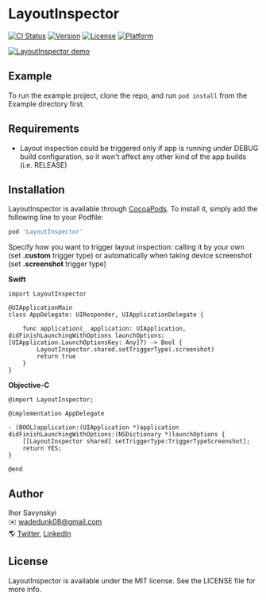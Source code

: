 # LayoutInspector

[![CI Status](https://img.shields.io/travis/Igor/LayoutInspector.svg?style=flat)](https://travis-ci.org/isavynskyi/LayoutInspector)
[![Version](https://img.shields.io/cocoapods/v/LayoutInspector.svg?style=flat)](https://cocoapods.org/pods/LayoutInspector)
[![License](https://img.shields.io/cocoapods/l/LayoutInspector.svg?style=flat)](https://cocoapods.org/pods/LayoutInspector)
[![Platform](https://img.shields.io/cocoapods/p/LayoutInspector.svg?style=flat)](https://cocoapods.org/pods/LayoutInspector)

<a href="https://github.com/isavynskyi/LayoutInspector/blob/master/LayoutInspector_demo.gif"><img src="https://github.com/isavynskyi/LayoutInspector/blob/master/LayoutInspector_demo.gif" title="LayoutInspector demo"/></a>

## Example

To run the example project, clone the repo, and run `pod install` from the Example directory first.

## Requirements

- Layout inspection could be triggered only if app is running under DEBUG build configuration, so it won't affect any other kind of the app builds (i.e. RELEASE)

## Installation

LayoutInspector is available through [CocoaPods](https://cocoapods.org). To install
it, simply add the following line to your Podfile:

```ruby
pod 'LayoutInspector'
```

Specify how you want to trigger layout inspection: calling it by your own (set **.custom** trigger type) or automatically when taking device screenshot (set **.screenshot** trigger type)

**Swift**
```
import LayoutInspector

@UIApplicationMain
class AppDelegate: UIResponder, UIApplicationDelegate {

    func application(_ application: UIApplication, didFinishLaunchingWithOptions launchOptions: [UIApplication.LaunchOptionsKey: Any]?) -> Bool {
        LayoutInspector.shared.setTriggerType(.screenshot)
        return true
    }
}

```

**Objective-C**
```
@import LayoutInspector;

@implementation AppDelegate

- (BOOL)application:(UIApplication *)application didFinishLaunchingWithOptions:(NSDictionary *)launchOptions {
    [[LayoutInspector shared] setTriggerType:TriggerTypeScreenshot];
    return YES;
}

@end
```

## Author

Ihor Savynskyi\
✉️ wadedunk08@gmail.com\
🌎 [Twitter](https://twitter.com/iWadedunk), [LinkedIn](https://www.linkedin.com/in/isavynskyi/)


## License

LayoutInspector is available under the MIT license. See the LICENSE file for more info.
